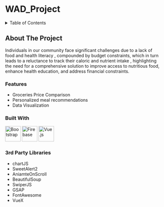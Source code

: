 # WAD_Project
<details>
  <summary>Table of Contents</summary>
  <ol>
    <li>
      <a href="#about-the-project">About The Project</a>
      <ul>
        <li><a href="#built-with">Built With</a></li>
    	<li><a href="#3rd Party Libraries">#rd Party Libraries</a></li>
      </ul>
    </li>
  </ol>
</details>

## About The Project
Individuals in our community face significant challenges due to a lack of food and health literacy , compounded by budget constraints, which in turn leads to a reluctance to track their caloric and nutrient intake , highlighting the need for a comprehensive solution to improve access to nutritious food, enhance health education, and address financial constraints.

### Features
* Groceries Price Comparison
* Personalized meal recommendations
* Data Visualization

### Built With
<div>
	<img width="50" src="https://user-images.githubusercontent.com/25181517/183898054-b3d693d4-dafb-4808-a509-bab54cf5de34.png" alt="Bootstrap" title="Bootstrap"/>
	<img width="50" src="https://user-images.githubusercontent.com/25181517/189716855-2c69ca7a-5149-4647-936d-780610911353.png" alt="Firebase" title="Firebase"/>
	<img width="50" src="https://user-images.githubusercontent.com/25181517/117448124-a2da9800-af3e-11eb-85d2-bd1b69b65603.png" alt="Vue.js" title="Vue.js"/>
</div>

### 3rd Party Libraries
* chartJS
* SweetAlert2
* AniamteOnScroll
* BeautifulSoup
* SwiperJS
* GSAP
* FontAwesome
* VueX

